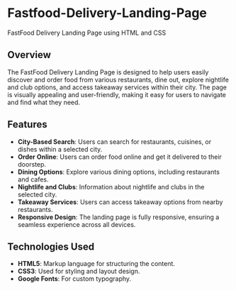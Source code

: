 # Fastfood-Delivery-Landing-Page

FastFood Delivery Landing Page using HTML and CSS 


## Overview

The FastFood Delivery Landing Page is designed to help users easily discover and order food from various restaurants, dine out, explore nightlife and club options, and access takeaway services within their city. The page is visually appealing and user-friendly, making it easy for users to navigate and find what they need.


## Features

- **City-Based Search**: Users can search for restaurants, cuisines, or dishes within a selected city.
- **Order Online**: Users can order food online and get it delivered to their doorstep.
- **Dining Options**: Explore various dining options, including restaurants and cafes.
- **Nightlife and Clubs**: Information about nightlife and clubs in the selected city.
- **Takeaway Services**: Users can access takeaway options from nearby restaurants.
- **Responsive Design**: The landing page is fully responsive, ensuring a seamless experience across all devices.


## Technologies Used

- **HTML5**: Markup language for structuring the content.
- **CSS3**: Used for styling and layout design.
- **Google Fonts**: For custom typography.
